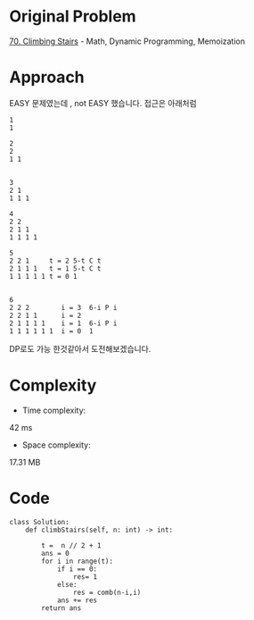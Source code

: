 # Original Problem
<!-- Describe your first thoughts on how to solve this problem. -->
 [70. Climbing Stairs](https://leetcode.com/problems/climbing-stairs/description/) - Math, Dynamic Programming, Memoization

# Approach
<!-- Describe your approach to solving the problem. -->
EASY 문제였는데 , not EASY 했습니다. 접근은 아래처럼 
```
1
1

2
2
1 1


3
2 1
1 1 1

4
2 2
2 1 1
1 1 1 1

5
2 2 1     t = 2 5-t C t
2 1 1 1   t = 1 5-t C t
1 1 1 1 1 t = 0 1


6
2 2 2        i = 3  6-i P i
2 2 1 1      i = 2
2 1 1 1 1    i = 1  6-i P i
1 1 1 1 1 1  i = 0  1
```
DP로도 가능 한것같아서 도전해보겠습니다. 
# Complexity
- Time complexity:
<!-- Add your time complexity here, e.g. $$O(n)$$ -->
42 ms
- Space complexity:
<!-- Add your space complexity here, e.g. $$O(n)$$ -->
17.31 MB

# Code
```python3
class Solution:
    def climbStairs(self, n: int) -> int:

        t =  n // 2 + 1
        ans = 0
        for i in range(t):
            if i == 0:
                res= 1
            else:
                res = comb(n-i,i)
            ans += res
        return ans
```
